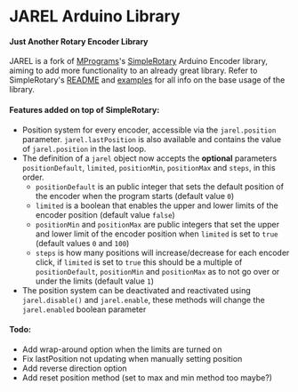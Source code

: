 # JAREL Arduino Library
#### Just Another Rotary Encoder Library

JAREL is a fork of [MPrograms](https://github.com/mprograms/)'s [SimpleRotary](https://github.com/mprograms/SimpleRotary/) Arduino Encoder library, aiming to add more functionality to an already great library.
Refer to SimpleRotary's [README](https://github.com/mprograms/SimpleRotary/blob/master/readme.md) and [examples](https://https://github.com/mprograms/SimpleRotary/tree/master/examples) for all info on the base usage of the library.


#### Features added on top of SimpleRotary:
- Position system for every encoder, accessible via the `jarel.position` parameter. `jarel.lastPosition` is also available and contains the value of `jarel.position` in the last loop.
- The definition of a `jarel` object now accepts the **optional** parameters `positionDefault`, `limited`, `positionMin`, `positionMax` and `steps`, in this order.
  - `positionDefault` is an public integer that sets the default position of the encoder when the program starts (default value `0`)
  - `limited` is a boolean that enables the upper and lower limits of the encoder position (default value `false`)
  - `positionMin` and `positionMax` are public integers that set the upper and lower limit of the encoder position when `limited` is set to `true` (default values `0` and `100`) 
  - `steps` is how many positions will increase/decrease for each encoder click, if `limited` is set to `true` this should be a multiple of `positionDefault`, `positionMin` and `positionMax` as to not go over or under the limits (default value `1`) 
- The position system can be deactivated and reactivated using `jarel.disable()` and `jarel.enable`, these methods will change the `jarel.enabled` boolean parameter

#### Todo:
- Add wrap-around option when the limits are turned on
- Fix lastPosition not updating when manually setting position
- Add reverse direction option
- Add reset position method (set to max and min method too maybe?)